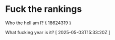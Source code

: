 # Fuck the rankings

Who the hell am I?
{ 18624319 }

What fucking year is it?
[ 2025-05-03T15:33:20Z ]
